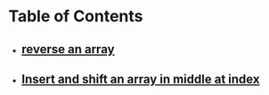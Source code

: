 # Table of Contents

- ## [reverse an array]()
- ## [Insert and shift an array in middle at index]()